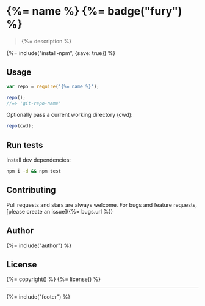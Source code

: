 # {%= name %} {%= badge("fury") %}

> {%= description %}

{%= include("install-npm", {save: true}) %}

## Usage

```js
var repo = require('{%= name %}');

repo();
//=> 'git-repo-name'
```

Optionally pass a current working directory (cwd):

```js
repo(cwd);
```

## Run tests

Install dev dependencies:

```bash
npm i -d && npm test
```

## Contributing
Pull requests and stars are always welcome. For bugs and feature requests, [please create an issue]({%= bugs.url %})

## Author
{%= include("author") %}

## License
{%= copyright() %}
{%= license() %}

***

{%= include("footer") %}
